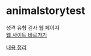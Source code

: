 # animalstorytest

성격 유형 검사 웹 페이지  
[웹 사이트 바로가기](https://animalstorytest.netlify.app/)

[내용 정리](https://www.notion.so/2b15fa3a3a8f42d4b8fc0f47870a59a0?p=ed316383ec474bfbb1c36fad94b48734&pm=c)
